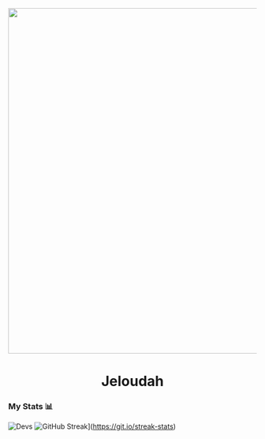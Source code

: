 <div id="header" align="center">
    <img src="https://media.giphy.com/media/xTiIzJSKB4l7xTouE8/giphy.gif" width="700" />
    <h1 align="center">Jeloudah</h1>
</div>


### My Stats 📊
![Devs](https://github-readme-stats.vercel.app/api?username=maaltas&show_icons=true&theme=java-dark)
![GitHub Streak](https://github-readme-streak-stats.herokuapp.com?user=maaltas&theme=java-dark&hide_border=true&border_radius=5.5&locale=es)](https://git.io/streak-stats)
